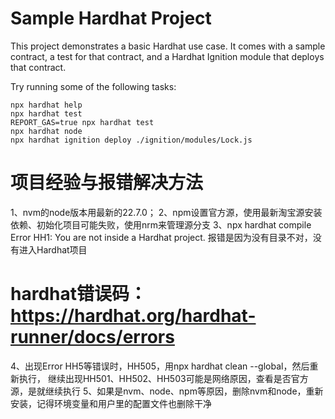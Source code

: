 # Sample Hardhat Project

This project demonstrates a basic Hardhat use case. It comes with a sample contract, a test for that contract, and a Hardhat Ignition module that deploys that contract.

Try running some of the following tasks:

```shell
npx hardhat help
npx hardhat test
REPORT_GAS=true npx hardhat test
npx hardhat node
npx hardhat ignition deploy ./ignition/modules/Lock.js

```
# 项目经验与报错解决方法  
1、nvm的node版本用最新的22.7.0；
2、npm设置官方源，使用最新淘宝源安装依赖、初始化项目可能失败，使用nrm来管理源分支
3、npx hardhat compile   Error HH1: You are not inside a Hardhat project. 报错是因为没有目录不对，没有进入Hardhat项目
# hardhat错误码： https://hardhat.org/hardhat-runner/docs/errors
4、出现Error HH5等错误时，HH505，用npx hardhat clean --global，然后重新执行，
继续出现HH501、HH502、HH503可能是网络原因，查看是否官方源，是就继续执行
5、如果是nvm、node、npm等原因，删除nvm和node，重新安装，记得环境变量和用户里的配置文件也删除干净

